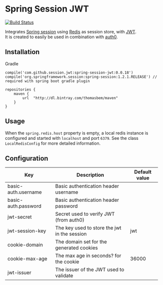 # Spring Session JWT

[![Build Status](https://travis-ci.org/ThomasBem/spring-session-jwt.svg?branch=master)](https://travis-ci.org/ThomasBem/spring-session-jwt)

Integrates [Spring session](http://projects.spring.io/spring-session/) using [Redis](http://redis.io/) as session store, with [JWT](https://jwt.io/).  
It is created to easily be used in combination with [auth0](https://auth0.com/).

## Installation

Gradle
```
compile('com.github.session.jwt:spring-session-jwt:0.0.18')
compile('org.springframework.session:spring-session:1.2.1.RELEASE') // required with spring boot gradle plugin
```

```
repositories {
    maven {
        url  "http://dl.bintray.com/thomasbem/maven"
    }
}
```

## Usage

When the `spring.redis.host` property is empty, a local redis instance is configured and started with `localhost` and port `6379`.
See the class `LocalRedisConfig` for more detailed information.  

## Configuration

| Key | Description | Default value |
|-----|-------------|---------------|
| basic-auth.username | Basic authentication header username | |
| basic-auth.password | Basic authentication header password | |
| jwt-secret | Secret used to verify JWT (from auth0) | |
| jwt-session-key | The key used to store the jwt in the session | jwt |
| cookie-domain | The domain set for the generated cookies | |
| cookie-max-age | The max age in seconds? for the cookie | 36000 |
| jwt-issuer | The issuer of the JWT used to validate | |
